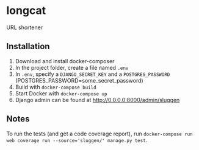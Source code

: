 # longcat
URL shortener 

## Installation
1. Download and install docker-composer
1. In the project folder, create a file named `.env`
1. In `.env`, specify a `DJANGO_SECRET_KEY` and a `POSTGRES_PASSWORD` (POSTGRES_PASSWORD=some_secret_password)
1. Build with `docker-compose build`
1. Start Docker with `docker-compose up`
1. Django admin can be found at http://0.0.0.0:8000/admin/sluggen

## Notes
To run the tests (and get a code coverage report), run `docker-compose run web coverage run --source='sluggen/' manage.py test`.